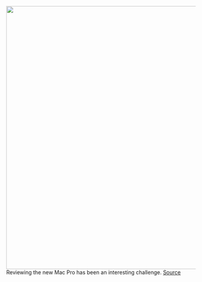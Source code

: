 <img src='https://cdn.vox-cdn.com/thumbor/zos-59n60DOTqP21xRFRjQVDrzY=/400x0/filters:no_upscale()/cdn.vox-cdn.com/uploads/chorus_asset/file/19760777/awhite_200121_3873_0021_squ.jpg' width='700px' /><br/>
Reviewing the new Mac Pro has been an interesting challenge.
<a href='https://www.theverge.com/2020/3/2/21161358/mac-pro-review-apple-display-xdr-adobe-hardware-software-price-video'> Source <a/>